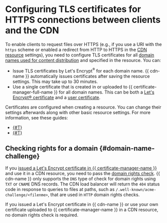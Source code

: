 # Configuring TLS certificates for HTTPS connections between clients and the CDN

To enable clients to request files over HTTPS (e.g., if you use a URI with the `https` scheme or enabled a redirect from HTTP to HTTPS in the [CDN resource](resource.md) settings), you need to configure TLS certificates for all [domain names used for content distribution](resource.md#hostnames) and specified in the resource. You can:

* Issue TLS certificates by Let's Encrypt<sup>®</sup> for each domain name. {{ cdn-name }} automatically issues certificates after saving the resource settings. This may take up to 30 minutes.
* Use a single certificate that is created in or uploaded to {{ certificate-manager-full-name }} for all domain names. This can be both a [Let's Encrypt® certificate](../../certificate-manager/concepts/managed-certificate.md) and a [user certificate](../../certificate-manager/concepts/imported-certificate.md).

Certificates are configured when creating a resource. You can change their settings afterwards along with other basic resource settings. For more information, see these guides:

* [{#T}](../operations/resources/create-resource.md)
* [{#T}](../operations/resources/configure-basics.md)

## Checking rights for a domain {#domain-name-challenge}

If you [issued a Let's Encrypt certificate in {{ certificate-manager-name }}](../../certificate-manager/concepts/managed-certificate.md) and use it in a CDN resource, you need to pass the [domain rights check](../../certificate-manager/concepts/challenges.md). {{ cdn-name }} only supports the `DNS` type of check for domain rights using `TXT` or `CNAME` DNS records. The CDN load balancer will return the `404` status code in response to queries to files at paths, such as `/.well-known/acme-challenge/<filenme>`, that are used in `HTTP` domain rights checks.

If you issued a Let's Encrypt certificate in {{ cdn-name }} or use your own certificate uploaded to {{ certificate-manager-name }} in a CDN resource, no domain rights check is required.
